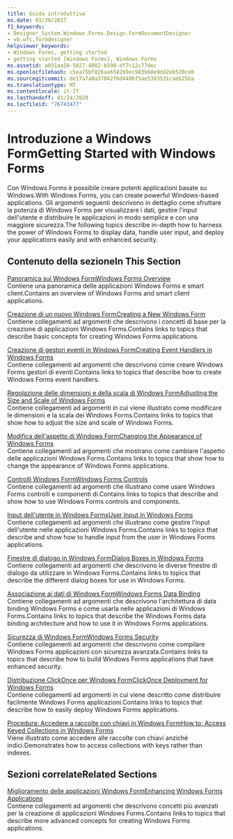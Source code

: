 ```yaml
---
title: Guida introduttiva
ms.date: 03/30/2017
f1_keywords:
- Designer_System.Windows.Forms.Design.FormDocumentDesigner
- vb.wfc.formdesigner
helpviewer_keywords:
- Windows Forms, getting started
- getting started [Windows Forms], Windows Forms
ms.assetid: a031aa58-5027-4082-b590-df7c12c77dec
ms.openlocfilehash: c5ea75bf826aa658269ec983b60e9dd2eb520ce0
ms.sourcegitcommit: de17a7a0a37042f0d4406f5ae5393531caeb25ba
ms.translationtype: MT
ms.contentlocale: it-IT
ms.lasthandoff: 01/24/2020
ms.locfileid: "76743477"
---
```

# <a name="getting-started-with-windows-forms"></a><span data-ttu-id="349af-102">Introduzione a Windows Form</span><span class="sxs-lookup"><span data-stu-id="349af-102">Getting Started with Windows Forms</span></span>
<span data-ttu-id="349af-103">Con Windows Forms è possibile creare potenti applicazioni basate su Windows.</span><span class="sxs-lookup"><span data-stu-id="349af-103">With Windows Forms, you can create powerful Windows-based applications.</span></span> <span data-ttu-id="349af-104">Gli argomenti seguenti descrivono in dettaglio come sfruttare la potenza di Windows Forms per visualizzare i dati, gestire l'input dell'utente e distribuire le applicazioni in modo semplice e con una maggiore sicurezza.</span><span class="sxs-lookup"><span data-stu-id="349af-104">The following topics describe in-depth how to harness the power of Windows Forms to display data, handle user input, and deploy your applications easily and with enhanced security.</span></span>  
  
## <a name="in-this-section"></a><span data-ttu-id="349af-105">Contenuto della sezione</span><span class="sxs-lookup"><span data-stu-id="349af-105">In This Section</span></span>  
 [<span data-ttu-id="349af-106">Panoramica sui Windows Form</span><span class="sxs-lookup"><span data-stu-id="349af-106">Windows Forms Overview</span></span>](windows-forms-overview.md)  
 <span data-ttu-id="349af-107">Contiene una panoramica delle applicazioni Windows Forms e smart client.</span><span class="sxs-lookup"><span data-stu-id="349af-107">Contains an overview of Windows Forms and smart client applications.</span></span>  
  
 [<span data-ttu-id="349af-108">Creazione di un nuovo Windows Form</span><span class="sxs-lookup"><span data-stu-id="349af-108">Creating a New Windows Form</span></span>](creating-a-new-windows-form.md)  
 <span data-ttu-id="349af-109">Contiene collegamenti ad argomenti che descrivono i concetti di base per la creazione di applicazioni Windows Forms.</span><span class="sxs-lookup"><span data-stu-id="349af-109">Contains links to topics that describe basic concepts for creating Windows Forms applications.</span></span>  
  
 [<span data-ttu-id="349af-110">Creazione di gestori eventi in Windows Form</span><span class="sxs-lookup"><span data-stu-id="349af-110">Creating Event Handlers in Windows Forms</span></span>](creating-event-handlers-in-windows-forms.md)  
 <span data-ttu-id="349af-111">Contiene collegamenti ad argomenti che descrivono come creare Windows Forms gestori di eventi.</span><span class="sxs-lookup"><span data-stu-id="349af-111">Contains links to topics that describe how to create Windows Forms event handlers.</span></span>  
  
 [<span data-ttu-id="349af-112">Regolazione delle dimensioni e della scala di Windows Form</span><span class="sxs-lookup"><span data-stu-id="349af-112">Adjusting the Size and Scale of Windows Forms</span></span>](adjusting-the-size-and-scale-of-windows-forms.md)  
 <span data-ttu-id="349af-113">Contiene collegamenti ad argomenti in cui viene illustrato come modificare le dimensioni e la scala dei Windows Forms.</span><span class="sxs-lookup"><span data-stu-id="349af-113">Contains links to topics that show how to adjust the size and scale of Windows Forms.</span></span>  
  
 [<span data-ttu-id="349af-114">Modifica dell'aspetto di Windows Form</span><span class="sxs-lookup"><span data-stu-id="349af-114">Changing the Appearance of Windows Forms</span></span>](changing-the-appearance-of-windows-forms.md)  
 <span data-ttu-id="349af-115">Contiene collegamenti ad argomenti che mostrano come cambiare l'aspetto delle applicazioni Windows Forms.</span><span class="sxs-lookup"><span data-stu-id="349af-115">Contains links to topics that show how to change the appearance of Windows Forms applications.</span></span>  
  
 [<span data-ttu-id="349af-116">Controlli Windows Form</span><span class="sxs-lookup"><span data-stu-id="349af-116">Windows Forms Controls</span></span>](./controls/index.md)  
 <span data-ttu-id="349af-117">Contiene collegamenti ad argomenti che illustrano come usare Windows Forms controlli e componenti di.</span><span class="sxs-lookup"><span data-stu-id="349af-117">Contains links to topics that describe and show how to use Windows Forms controls and components.</span></span>  
  
 [<span data-ttu-id="349af-118">Input dell'utente in Windows Forms</span><span class="sxs-lookup"><span data-stu-id="349af-118">User Input in Windows Forms</span></span>](user-input-in-windows-forms.md)  
 <span data-ttu-id="349af-119">Contiene collegamenti ad argomenti che illustrano come gestire l'input dell'utente nelle applicazioni Windows Forms.</span><span class="sxs-lookup"><span data-stu-id="349af-119">Contains links to topics that describe and show how to handle input from the user in Windows Forms applications.</span></span>  
  
 [<span data-ttu-id="349af-120">Finestre di dialogo in Windows Form</span><span class="sxs-lookup"><span data-stu-id="349af-120">Dialog Boxes in Windows Forms</span></span>](dialog-boxes-in-windows-forms.md)  
 <span data-ttu-id="349af-121">Contiene collegamenti ad argomenti che descrivono le diverse finestre di dialogo da utilizzare in Windows Forms.</span><span class="sxs-lookup"><span data-stu-id="349af-121">Contains links to topics that describe the different dialog boxes for use in Windows Forms.</span></span>  
  
 [<span data-ttu-id="349af-122">Associazione ai dati di Windows Form</span><span class="sxs-lookup"><span data-stu-id="349af-122">Windows Forms Data Binding</span></span>](windows-forms-data-binding.md)  
 <span data-ttu-id="349af-123">Contiene collegamenti ad argomenti che descrivono l'architettura di data binding Windows Forms e come usarla nelle applicazioni di Windows Forms.</span><span class="sxs-lookup"><span data-stu-id="349af-123">Contains links to topics that describe the Windows Forms data binding architecture and how to use it in Windows Forms applications.</span></span>  
  
 [<span data-ttu-id="349af-124">Sicurezza di Windows Form</span><span class="sxs-lookup"><span data-stu-id="349af-124">Windows Forms Security</span></span>](windows-forms-security.md)  
 <span data-ttu-id="349af-125">Contiene collegamenti ad argomenti che descrivono come compilare Windows Forms applicazioni con sicurezza avanzata.</span><span class="sxs-lookup"><span data-stu-id="349af-125">Contains links to topics that describe how to build Windows Forms applications that have enhanced security.</span></span>  
  
 [<span data-ttu-id="349af-126">Distribuzione ClickOnce per Windows Form</span><span class="sxs-lookup"><span data-stu-id="349af-126">ClickOnce Deployment for Windows Forms</span></span>](clickonce-deployment-for-windows-forms.md)  
 <span data-ttu-id="349af-127">Contiene collegamenti ad argomenti in cui viene descritto come distribuire facilmente Windows Forms applicazioni.</span><span class="sxs-lookup"><span data-stu-id="349af-127">Contains links to topics that describe how to easily deploy Windows Forms applications.</span></span>  
  
 [<span data-ttu-id="349af-128">Procedura: Accedere a raccolte con chiavi in Windows Form</span><span class="sxs-lookup"><span data-stu-id="349af-128">How to: Access Keyed Collections in Windows Forms</span></span>](how-to-access-keyed-collections-in-windows-forms.md)  
 <span data-ttu-id="349af-129">Viene illustrato come accedere alle raccolte con chiavi anziché indici.</span><span class="sxs-lookup"><span data-stu-id="349af-129">Demonstrates how to access collections with keys rather than indexes.</span></span>  
  
## <a name="related-sections"></a><span data-ttu-id="349af-130">Sezioni correlate</span><span class="sxs-lookup"><span data-stu-id="349af-130">Related Sections</span></span>  
 [<span data-ttu-id="349af-131">Miglioramento delle applicazioni Windows Form</span><span class="sxs-lookup"><span data-stu-id="349af-131">Enhancing Windows Forms Applications</span></span>](./advanced/index.md)  
 <span data-ttu-id="349af-132">Contiene collegamenti ad argomenti che descrivono concetti più avanzati per la creazione di applicazioni Windows Forms.</span><span class="sxs-lookup"><span data-stu-id="349af-132">Contains links to topics that describe more advanced concepts for creating Windows Forms applications.</span></span>
